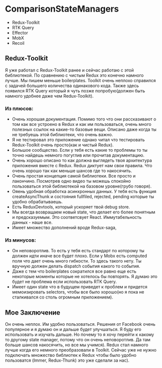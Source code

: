 # ComparisonStateManagers

- Redux-Toolkit
- RTK Query
- Effector
- MobX
- Recoil

## Redux-Toolkit

Я уже работал с Redux-Toolkit ранее и сейчас работаю с этой библиотекой. По сравнению с чистым Redux это конечно намного лучше. Мы пишем меньше boilerplates. Toolkit очень неплохо справился с задачей большего количества одинакового кода. Также здесь появился RTK Query который я чуть позже попробую(должен быть намного удобнее даже чем Redux-Toolkit).

### Из плюсов:

- Очень хорошая документация. Помимо того что они рассказивают о том как все устроено в Redux и как им пользоваться, очень много полезных ссылок на какие-то базовые вещи. Описано даже когда ты не требуешь этой библиотеки, что очень важно.
- Я не тестировал это приложение однако читал что тестировать Redux-Toolkit очень просто(как и чистый Redux).
- Большое сообщество. Если у тебя есть какие то проблемы то ты точно найдешь немного погуглив или прочитав документацию.
- Очень хорошо описано то как должна выглядеть твоя архитектура приложения вместе с Redux. Redux диктует нам свои правила. Что очень хорошо так как меньше шансов где то накосячить.
- Очень простая концепция самой библиотеки. Все просто и лакончино. Посмотрев одно видео ты можешь спокойно пользоваться этой библиотекой на базовом уровне(грубо говоря).
- Ояень удобная обработка асинхронных данных. У тебя есть функция createAsyncThunk и состояния fullfiled, rejected, pending которые ты удобно обрабатываешь.
- Есть ReduxDevtools, который ускоряет твой debug store.
- Мы всегда возвращаем новый state, что делает его более понятным и предсказуемым. Это соответсвует React. Иммутабельность данных - наше все.
- Имеет множество дополнений вроде Redux-saga,

### Из минусов:

- Он неповоротлив. То есть у тебя есть стандарт по которому ты должен идти иначе все будет плохо. Если у Mobx есть computed поля что дает очень много гибкости. То здесь такого нету. Ты вручную должен делать dispatch события какого то события.
- Даже с тем что boilerplates сократился все равно еще есть некоторые моменты которые не хотелось бы повторять. Я думаю это будет не проблема если использовать RTK Query.
- Имеет один state что в будущем приведет к проблем и придется мемоизировать selectors, чтобы все было хорошо(но я пока не сталкивался со столь огромным приложением).

## Мое Заключение

Он очень неплох. Им удобно пользоваться. Решения от Facebook очень популярное и я думаю он и дальше будет улучшаться. Я буду его использовать и изучать дальше. Но почему то я хочу перейти к какому то другому state manager, потому что он очень неповоротлив. Да там больше шансов накосячить, но все мы учимся). Redux стал намного лучше когда его немного преобразовали в Toolkit. Сейчас уже не нужно подключать множество библиотек к Redux чтобы было удобно пользоватся (Immer, Redux-Thunk) это уже сделали за нас).

